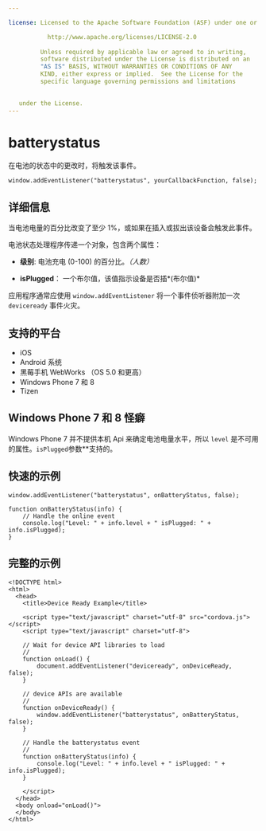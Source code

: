 ```yaml
---

license: Licensed to the Apache Software Foundation (ASF) under one or more contributor license agreements. See the NOTICE file distributed with this work for additional information regarding copyright ownership. The ASF licenses this file to you under the Apache License, Version 2.0 (the "License"); you may not use this file except in compliance with the License. You may obtain a copy of the License at

           http://www.apache.org/licenses/LICENSE-2.0
    
         Unless required by applicable law or agreed to in writing,
         software distributed under the License is distributed on an
         "AS IS" BASIS, WITHOUT WARRANTIES OR CONDITIONS OF ANY
         KIND, either express or implied.  See the License for the
         specific language governing permissions and limitations
    

   under the License.
---
```


# batterystatus

在电池的状态中的更改时，将触发该事件。

    window.addEventListener("batterystatus", yourCallbackFunction, false);
    

## 详细信息

当电池电量的百分比改变了至少 1%，或如果在插入或拔出该设备会触发此事件。

电池状态处理程序传递一个对象，包含两个属性：

*   **级别**: 电池充电 (0-100) 的百分比。*（人数）*

*   **isPlugged**： 一个布尔值，该值指示设备是否插*(布尔值)*

应用程序通常应使用 `window.addEventListener` 将一个事件侦听器附加一次 `deviceready` 事件火灾。

## 支持的平台

*   iOS
*   Android 系统
*   黑莓手机 WebWorks （OS 5.0 和更高）
*   Windows Phone 7 和 8
*   Tizen

## Windows Phone 7 和 8 怪癖

Windows Phone 7 并不提供本机 Api 来确定电池电量水平，所以 `level` 是不可用的属性。`isPlugged`参数**支持的。

## 快速的示例

    window.addEventListener("batterystatus", onBatteryStatus, false);
    
    function onBatteryStatus(info) {
        // Handle the online event
        console.log("Level: " + info.level + " isPlugged: " + info.isPlugged);
    }
    

## 完整的示例

    <!DOCTYPE html>
    <html>
      <head>
        <title>Device Ready Example</title>
    
        <script type="text/javascript" charset="utf-8" src="cordova.js"></script>
        <script type="text/javascript" charset="utf-8">
    
        // Wait for device API libraries to load
        //
        function onLoad() {
            document.addEventListener("deviceready", onDeviceReady, false);
        }
    
        // device APIs are available
        //
        function onDeviceReady() {
            window.addEventListener("batterystatus", onBatteryStatus, false);
        }
    
        // Handle the batterystatus event
        //
        function onBatteryStatus(info) {
            console.log("Level: " + info.level + " isPlugged: " + info.isPlugged);
        }
    
        </script>
      </head>
      <body onload="onLoad()">
      </body>
    </html>